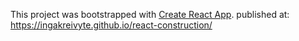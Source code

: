 This project was bootstrapped with [Create React App](https://github.com/facebook/create-react-app).
published at: https://ingakreivyte.github.io/react-construction/

